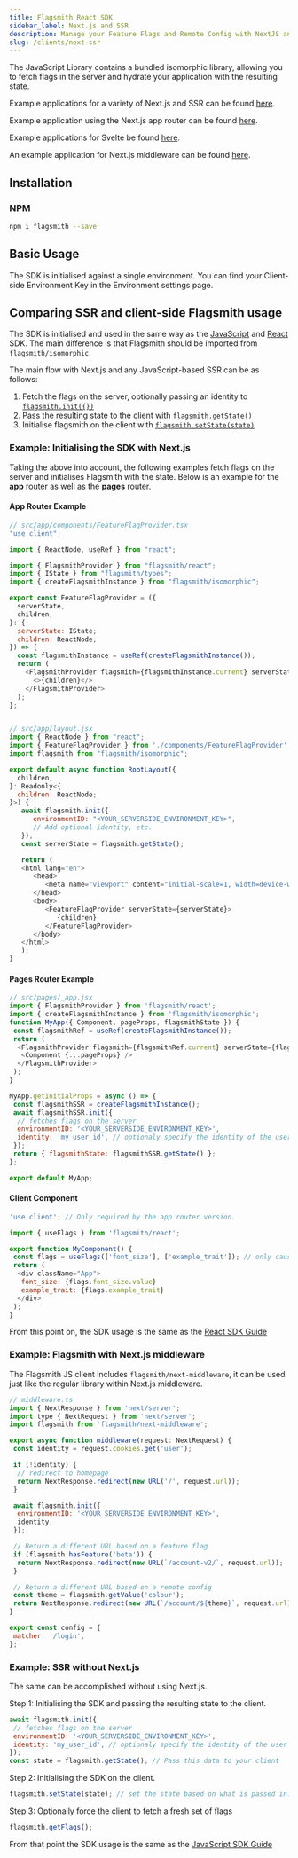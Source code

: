 ```yaml
---
title: Flagsmith React SDK
sidebar_label: Next.js and SSR
description: Manage your Feature Flags and Remote Config with NextJS and SSR.
slug: /clients/next-ssr
---
```


The JavaScript Library contains a bundled isomorphic library, allowing you to fetch flags in the server and hydrate your
application with the resulting state.

Example applications for a variety of Next.js and SSR can be found
[here](https://github.com/flagsmith/flagsmith-js-examples/tree/main/nextjs).

Example application using the Next.js app router can be found
[here](https://github.com/Flagsmith/flagsmith-js-examples/tree/main/nextjs-approuter).

Example applications for Svelte be found [here](https://github.com/flagsmith/flagsmith-js-examples/tree/main/svelte).

An example application for Next.js middleware can be found
[here](https://github.com/flagsmith/flagsmith-js-examples/tree/main/nextjs-middleware).

## Installation

### NPM

```bash
npm i flagsmith --save
```

## Basic Usage

The SDK is initialised against a single environment. You can find your Client-side Environment Key in the Environment
settings page.

## Comparing SSR and client-side Flagsmith usage

The SDK is initialised and used in the same way as the [JavaScript](/clients/javascript) and [React](/clients/react)
SDK. The main difference is that Flagsmith should be imported from `flagsmith/isomorphic`.

The main flow with Next.js and any JavaScript-based SSR can be as follows:

1. Fetch the flags on the server, optionally passing an identity to
   [`flagsmith.init({})`](/clients/javascript#initialisation-options)
2. Pass the resulting state to the client with [`flagsmith.getState()`](/clients/javascript#available-functions)
3. Initialise flagsmith on the client with [`flagsmith.setState(state)`](/clients/javascript#available-functions)

### Example: Initialising the SDK with Next.js

Taking the above into account, the following examples fetch flags on the server and initialises Flagsmith with the
state. Below is an example for the **app** router as well as the **pages** router.

#### App Router Example

```javascript
// src/app/components/FeatureFlagProvider.tsx
"use client";

import { ReactNode, useRef } from "react";

import { FlagsmithProvider } from "flagsmith/react";
import { IState } from "flagsmith/types";
import { createFlagsmithInstance } from "flagsmith/isomorphic";

export const FeatureFlagProvider = ({
  serverState,
  children,
}: {
  serverState: IState;
  children: ReactNode;
}) => {
  const flagsmithInstance = useRef(createFlagsmithInstance());
  return (
    <FlagsmithProvider flagsmith={flagsmithInstance.current} serverState={serverState}>
      <>{children}</>
    </FlagsmithProvider>
  );
};


// src/app/layout.jsx
import { ReactNode } from "react";
import { FeatureFlagProvider } from './components/FeatureFlagProvider';
import flagsmith from "flagsmith/isomorphic";

export default async function RootLayout({
  children,
}: Readonly<{
  children: ReactNode;
}>) {
   await flagsmith.init({
      environmentID: "<YOUR_SERVERSIDE_ENVIRONMENT_KEY>",
      // Add optional identity, etc.
   });
   const serverState = flagsmith.getState();

   return (
   <html lang="en">
      <head>
         <meta name="viewport" content="initial-scale=1, width=device-width" />
      </head>
      <body>
         <FeatureFlagProvider serverState={serverState}>
            {children}
         </FeatureFlagProvider>
      </body>
   </html>
   );
}
```

#### Pages Router Example

```javascript
// src/pages/_app.jsx
import { FlagsmithProvider } from 'flagsmith/react';
import { createFlagsmithInstance } from 'flagsmith/isomorphic';
function MyApp({ Component, pageProps, flagsmithState }) {
 const flagsmithRef = useRef(createFlagsmithInstance());
 return (
  <FlagsmithProvider flagsmith={flagsmithRef.current} serverState={flagsmithState}>
   <Component {...pageProps} />
  </FlagsmithProvider>
 );
}

MyApp.getInitialProps = async () => {
 const flagsmithSSR = createFlagsmithInstance();
 await flagsmithSSR.init({
  // fetches flags on the server
  environmentID: '<YOUR_SERVERSIDE_ENVIRONMENT_KEY>',
  identity: 'my_user_id', // optionaly specify the identity of the user to get their specific flags
 });
 return { flagsmithState: flagsmithSSR.getState() };
};

export default MyApp;
```

#### Client Component

```javascript
'use client'; // Only required by the app router version.

import { useFlags } from 'flagsmith/react';

export function MyComponent() {
 const flags = useFlags(['font_size'], ['example_trait']); // only causes re-render if specified flag values / traits change
 return (
  <div className="App">
   font_size: {flags.font_size.value}
   example_trait: {flags.example_trait}
  </div>
 );
}
```

From this point on, the SDK usage is the same as the [React SDK Guide](/clients/react)

### Example: Flagsmith with Next.js middleware

The Flagsmith JS client includes `flagsmith/next-middleware`, it can be used just like the regular library within
Next.js middleware.

```javascript
// middleware.ts
import { NextResponse } from 'next/server';
import type { NextRequest } from 'next/server';
import flagsmith from 'flagsmith/next-middleware';

export async function middleware(request: NextRequest) {
 const identity = request.cookies.get('user');

 if (!identity) {
  // redirect to homepage
  return NextResponse.redirect(new URL('/', request.url));
 }

 await flagsmith.init({
  environmentID: '<YOUR_SERVERSIDE_ENVIRONMENT_KEY>',
  identity,
 });

 // Return a different URL based on a feature flag
 if (flagsmith.hasFeature('beta')) {
  return NextResponse.redirect(new URL(`/account-v2/`, request.url));
 }

 // Return a different URL based on a remote config
 const theme = flagsmith.getValue('colour');
 return NextResponse.redirect(new URL(`/account/${theme}`, request.url));
}

export const config = {
 matcher: '/login',
};
```

### Example: SSR without Next.js

The same can be accomplished without using Next.js.

Step 1: Initialising the SDK and passing the resulting state to the client.

```javascript
await flagsmith.init({
 // fetches flags on the server
 environmentID: '<YOUR_SERVERSIDE_ENVIRONMENT_KEY>',
 identity: 'my_user_id', // optionaly specify the identity of the user to get their specific flags
});
const state = flagsmith.getState(); // Pass this data to your client
```

Step 2: Initialising the SDK on the client.

```javascript
flagsmith.setState(state); // set the state based on what is passed in.
```

Step 3: Optionally force the client to fetch a fresh set of flags

```javascript
flagsmith.getFlags();
```

From that point the SDK usage is the same as the [JavaScript SDK Guide](/clients/javascript)
